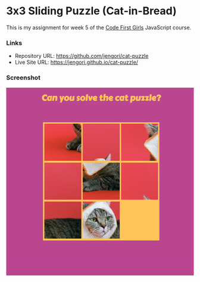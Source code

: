 # 3x3 Sliding Puzzle (Cat-in-Bread)

This is my assignment for week 5 of the [Code First Girls](https://codefirstgirls.com) JavaScript course.

### Links

- Repository URL: https://github.com/jengori/cat-puzzle
- Live Site URL: https://jengori.github.io/cat-puzzle/

### Screenshot

![](screenshot.png)


